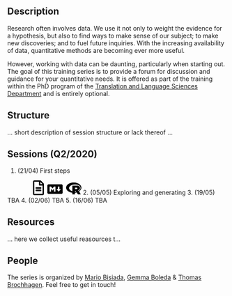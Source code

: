 ## Description

Research often involves data. We use it not only to weight the evidence for a hypothesis, but also to find ways to make sense of our subject; to make new discoveries; and to fuel future inquiries. With the increasing availability of data, quantitative methods are becoming ever more useful. 

However, working with data can be daunting, particularly when starting out. The goal of this training series is to provide a forum for discussion and guidance for your quantitative needs. It is offered as part of the training within the PhD program of the [Translation and Language Sciences Department](https://www.upf.edu/en/web/universitat/-/departament-de-traduccio-i-ciencies-del-llenguatge) and is entirely optional. 

## Structure

... short description of session structure or lack thereof ...


## Sessions (Q2/2020)

  1. (21/04) First steps

   &nbsp;&nbsp;&nbsp;&nbsp;&nbsp;&nbsp;&nbsp;&nbsp;&nbsp;&nbsp;&nbsp;&nbsp;&nbsp;&nbsp;&nbsp;<img src="./fa/file-alt-regular.svg"  width="25"/>&nbsp;&nbsp;<img src="./fa/markdown-brands.svg" width="35"/>&nbsp;&nbsp;<img src="./fa/r-project-brands.svg"  width="35"/>
  2. (05/05) Exploring and generating 
  3. (19/05) TBA
  4. (02/06) TBA
  5. (16/06) TBA

## Resources

... here we collect useful reasources t...

## People
The series is organized by [Mario Bisiada](http://www.mariobisiada.de/), [Gemma Boleda](https://gboleda.github.io/) & [Thomas Brochhagen](https://brochhagen.github.io). Feel free to get in touch!
